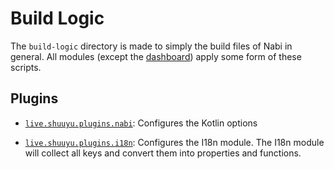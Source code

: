 # Build Logic 
The `build-logic` directory is made to simply the build files of Nabi in general. All modules (except the [dashboard](../dashboard))
apply some form of these scripts.

## Plugins
- [`live.shuuyu.plugins.nabi`](convention/src/main/kotlin/live/shuuyu/plugins/convention/NabiProjectModule.kt):
  Configures the Kotlin options

- [`live.shuuyu.plugins.i18n`](i18n/src/main/kotlin/live/shuuyu/plugins/i18n/I18nExtensionModule.kt):
  Configures the I18n module. The I18n module will collect all keys and convert them into properties and functions.